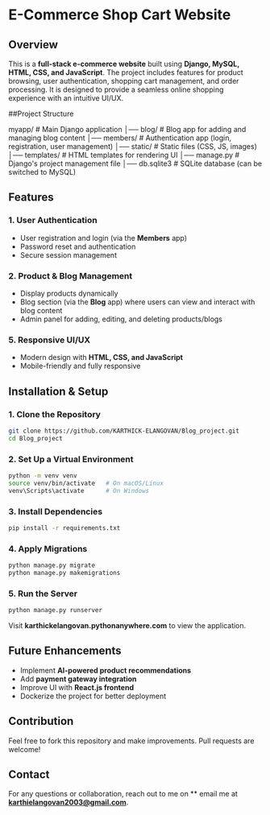 # E-Commerce Shop Cart Website

## Overview
This is a **full-stack e-commerce website** built using **Django, MySQL, HTML, CSS, and JavaScript**. The project includes features for product browsing, user authentication, shopping cart management, and order processing. It is designed to provide a seamless online shopping experience with an intuitive UI/UX.

##Project Structure

myapp/                  # Main Django application
│── blog/              # Blog app for adding and managing blog content
│── members/           # Authentication app (login, registration, user management)
│── static/            # Static files (CSS, JS, images)
│── templates/         # HTML templates for rendering UI
│── manage.py          # Django's project management file
│── db.sqlite3         # SQLite database (can be switched to MySQL)


## Features
### **1. User Authentication**
- User registration and login (via the **Members** app)
- Password reset and authentication
- Secure session management

### **2. Product & Blog Management**
- Display products dynamically
- Blog section (via the **Blog** app) where users can view and interact with blog content
- Admin panel for adding, editing, and deleting products/blogs


### **5. Responsive UI/UX**
- Modern design with **HTML, CSS, and JavaScript**
- Mobile-friendly and fully responsive



## Installation & Setup
### **1. Clone the Repository**
```bash
git clone https://github.com/KARTHICK-ELANGOVAN/Blog_project.git
cd Blog_project
```
### **2. Set Up a Virtual Environment**
```bash
python -m venv venv
source venv/bin/activate   # On macOS/Linux
venv\Scripts\activate      # On Windows
```
### **3. Install Dependencies**
```bash
pip install -r requirements.txt
```
### **4. Apply Migrations**
```bash
python manage.py migrate
python manage.py makemigrations
```
### **5. Run the Server**
```bash
python manage.py runserver
```
Visit **karthickelangovan.pythonanywhere.com** to view the application.

## Future Enhancements
- Implement **AI-powered product recommendations**
- Add **payment gateway integration**
- Improve UI with **React.js frontend**
- Dockerize the project for better deployment

## Contribution
Feel free to fork this repository and make improvements. Pull requests are welcome!

## Contact
For any questions or collaboration, reach out to me on ** email me at **karthielangovan2003@gmail.com**.

